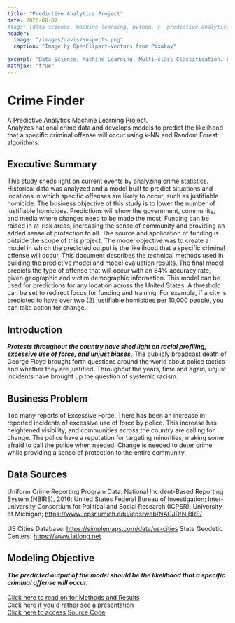 ```yaml
---
title: "Predictive Analytics Project"
date: 2020-08-07
#tags: [data science, machine learning, python, r, predictive analytics, classification, k-nn, random forest]
header:
  image: "/images/davis/suspects.png"
  caption: "Image by OpenClipart-Vectors from Pixabay"
  
excerpt: "Data Science, Machine Learning, Multi-class Classification. k-NN, Random Forest, Python, R"
mathjax: "true"
---
```


# Crime Finder
A Predictive Analytics Machine Learning Project.
<br>
Analyzes national crime data and develops models to predict the likelihood that a specific criminal offense will occur using k-NN and Random Forest algorithms.

## Executive Summary
This study sheds light on current events by analyzing crime statistics.  Historical data was analyzed and a model built to predict situations and locations in which specific offenses are likely to occur, such as justifiable homicide.  The business objective of this study is to lower the number of justifiable homicides.  Predictions will show the government, community, and media where changes need to be made the most.  Funding can be raised in at-risk areas, increasing the sense of community and providing an added sense of protection to all.  The source and application of funding is outside the scope of this project.  The model objective was to create a model in which the predicted output is the likelihood that a specific criminal offense will occur.  This document describes the technical methods used in building the predictive model and model evaluation results.  The final model predicts the type of offense that will occur with an 84% accuracy rate, given geographic and victim demographic information.  This model can be used for predictions for any location across the United States.  A threshold can be set to redirect focus for funding and training.  For example, if a city is predicted to have over two (2) justifiable homicides per 10,000 people, you can take action for change.  

## Introduction
***Protests throughout the country have shed light on racial profiling, excessive use of force, and unjust biases.***  The publicly broadcast death of George Floyd brought forth questions around the world about police tactics and whether they are justified.  Throughout the years, time and again, unjust incidents have brought up the question of systemic racism.  

## Business Problem
Too many reports of Excessive Force.  There has been an increase in reported incidents of excessive use of force by police.  This increase has heightened visibility, and communities across the country are calling for change.  The police have a reputation for targeting minorities, making some afraid to call the police when needed.  Change is needed to deter crime while providing a sense of protection to the entire community.

## Data Sources
Uniform Crime Reporting Program Data: National Incident-Based Reporting System (NBIRS), 2016; United States Federal Bureau of Investigation; Inter-university Consortium for Political and Social Research (ICPSR), University of Michigan; https://www.icpsr.umich.edu/icpsrweb/NACJD/NIBRS/
<br>
<br>
US Cities Database: https://simplemaps.com/data/us-cities
State Geodetic Centers: https://www.latlong.net

## Modeling Objective
***The predicted output of the model should be the likelihood that a specific criminal offense will occur.***
<br>
<br>
<a href="https://github.com/amodavis/Crime_Finder/blob/main/Crime_Finder_Paper-%20DavisA.pdf">Click here to read on for Methods and Results</a>
<br>
<a href="https://youtu.be/IdDSqLgOYbU">Click here if you'd rather see a presentation</a>
<br>
<a href="https://github.com/amodavis/Crime_Finder">Click here to access Source Code</a>
